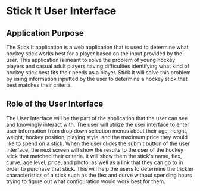 # Stick It User Interface


## Application Purpose
The Stick It application is a web application that is used to determine what hockey stick works best for a player based on the input provided by the user. This application is meant to solve the problem of young hockey players and casual adult players having difficulties identifying what kind of hockey stick best fits their needs as a player. Stick It will solve this problem by using information inputted by the user to determine a hockey stick that best matches their criteria.


## Role of the User Interface
The User Interface will be the part of the application that the user can see and knowingly interact with. The user will utilize the user interface to enter user information from drop down selection menus about their age, height, weight, hockey position, playing style, and the maximum price they would like to spend on a stick. When the user clicks the submit button of the user interface, the next screen will show the results to the user of the hockey stick that matched their criteria. It will show them the stick's name, flex, curve, age level, price, and photo, as well as a link that they can go to in order to purchase that stick. This will help the users to determine the trickier characteristics of a stick such as the flex and curve without spending hours trying to figure out what configuration would work best for them. 
